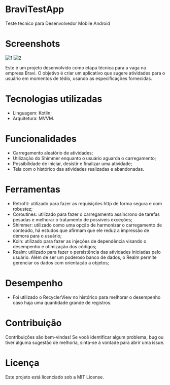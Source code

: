 # BraviTestApp
Teste técnico para Desenvolvedor Mobile Android

# Screenshots
![1](https://github.com/waister/BraviTestApp/assets/1563164/e461bdb0-6436-4d81-bd0c-ed6f3a592221) ![2](https://github.com/waister/BraviTestApp/assets/1563164/f49c06ac-9c28-498e-91de-5bf943d11ae5)


Este é um projeto desenvolvido como etapa técnica para a vaga na empresa Bravi. O objetivo é criar um aplicativo que sugere atividades para o usuário em momentos de tédio, usando as especificações fornecidas.

# Tecnologias utilizadas
* Linguagem: Kotlin;
* Arquitetura: MVVM.

# Funcionalidades
* Carregamento aleatório de atividades;
* Utilização do Shimmer enquanto o usuário aguarda o carregamento;
* Possibilidade de iniciar, desistir e finalizar uma atividade;
* Tela com o histórico das atividades realizadas e abandonadas.

# Ferramentas
* Retrofit: utilizado para fazer as requisições http de forma segura e com robustez;
* Coroutines: utilizado para fazer o carregamento assíncrono de tarefas pesadas e melhorar o tratamento de possíveis exceções;
* Shimmer: utilizado como uma opção de harmonizar o carregamento de conteúdo, há estudos que afirmam que ele reduz a impressão de demora para o usuário;
* Koin: utilizado para fazer as injeções de dependência visando o desempenho e otimização dos códigos;
* Realm: utilizado para fazer o persistência das atividades iniciadas pelo usuário. Além de ser um poderoso banco de dados, o Realm permite gerenciar os dados com orientação a objetos;

# Desempenho
* Foi utilizado o RecyclerView no histórico para melhorar o desempenho caso haja uma quantidade grande de registros.

# Contribuição
Contribuições são bem-vindas! Se você identificar algum problema, bug ou tiver alguma sugestão de melhoria, sinta-se à vontade para abrir uma issue.

# Licença
Este projeto está licenciado sob a MIT License.
